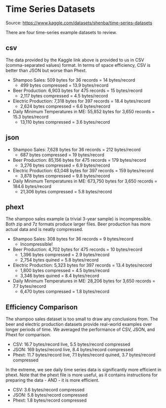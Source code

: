 # Time Series Datasets

Source: https://www.kaggle.com/datasets/shenba/time-series-datasets

There are four time-series example datasets to review.

## csv

The data provided by the Kaggle link above is provided to us in CSV (comma-separated values) format. In terms of space efficiency, CSV is better than JSON but worse than Phext.

* Shampoo Sales: 509 bytes for 36 records = 14 bytes/record
  - 499 bytes compressed = 13.9 bytes/record
* Beer Production: 6,903 bytes for 475 records = 15 bytes/record
  - 2,117 bytes compressed = 4.5 bytes/record
* Electric Production: 7,318 bytes for 397 records = 18.4 bytes/record
  - 2,624 bytes compressed = 6.6 bytes/record
* Daily Minimum Temperatures in ME: 55,852 bytes for 3,650 records = 15.3 bytes/record
  - 13,110 bytes compressed = 3.6 bytes/record

## json

* Shampoo Sales: 7,628 bytes for 36 records = 212 bytes/record
  - 687 bytes compressed = 19 bytes/record
* Beer Production: 85,156 bytes for 475 records = 179 bytes/record
  - 3,276 bytes compressed = 6.9 bytes/record
* Electric Production: 63,048 bytes for 397 records = 159 bytes/record
  - 3,878 bytes compressed = 9.8 bytes/record
* Daily Minimum Temperatures in ME: 673,750 bytes for 3,650 records = 184.6 bytes/record
  - 21,306 bytes compressed = 5.8 bytes/record

## phext

The shampoo sales example (a trivial 3-year sample) is incompressible. Both zip and 7z formats produce larger files. Beer production has more actual data and is neatly compressed.

* Shampoo Sales: 308 bytes for 36 records = 9 bytes/record
  - Incompressible!
* Beer Production: 4,702 bytes for 475 records = 10 bytes/record
  - 1,396 bytes compressed = 2.9 bytes/record
  - 2,754 bytes quined = 5.8 bytes/record
* Electric Production: 5,323 bytes for 397 records = 13.4 bytes/record
  - 1,800 bytes compressed = 4.5 bytes/record
  - 3,346 bytes quined = 8.4 bytes/record
* Daily Minimum Temperatures in ME: 28,206 bytes for 3,650 records = 7.7 bytes/record
  - 6,470 bytes compressed = 1.8 bytes/record

## Efficiency Comparison

The shampoo sales dataset is too small to draw any conclusions from. The beer and electric production datasets provide real-world examples over longer periods of time. We averaged the performance of CSV, JSON, and Phext for comparison.

  * CSV: 16.7 bytes/record live, 5.5 bytes/record compressed
  * JSON: 169 bytes/record live, 8.4 bytes/record compressed
  * Phext: 11.7 bytes/record live, 7.1 bytes/record quined, 3.7 bytes/record compressed

In the extreme, we see daily time series data is significantly more efficient in phext. Note that the phext file is more useful, as it contains instructions for preparing the data - AND - it is more efficient.

  * CSV: 3.6 bytes/record compressed
  * JSON: 5.8 bytes/record compressed
  * Phext: 1.8 bytes/record compressed